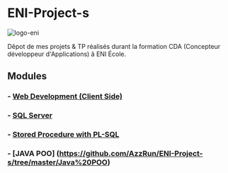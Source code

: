# ENI-Project-s
![logo-eni](https://pbs.twimg.com/profile_images/790942822853640194/bvZIVYNp_400x400.jpg)

Dêpot de mes projets & TP réalisés durant la formation CDA (Concepteur développeur d'Applications) â ENI École.
## Modules

### - [Web Development (Client Side)](https://github.com/AzzRun/ENI-Project-s/tree/master/Web%20Development%20(Client%20Side))
### - [SQL Server](https://github.com/AzzRun/ENI-Project-s/tree/master/SQL%20Server)
### - [Stored Procedure with PL-SQL](https://github.com/AzzRun/ENI-Project-s/tree/master/Stored%20Procedure%20with%20PL-SQL)
### - [JAVA POO] (https://github.com/AzzRun/ENI-Project-s/tree/master/Java%20POO)
